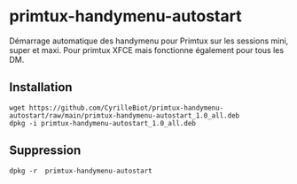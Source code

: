 # primtux-handymenu-autostart
Démarrage automatique des  handymenu pour Primtux sur les sessions mini, super et maxi.
Pour primtux XFCE mais fonctionne également pour tous les DM.

## Installation

```
wget https://github.com/CyrilleBiot/primtux-handymenu-autostart/raw/main/primtux-handymenu-autostart_1.0_all.deb
dpkg -i primtux-handymenu-autostart_1.0_all.deb
```

## Suppression

```
dpkg -r  primtux-handymenu-autostart
```
